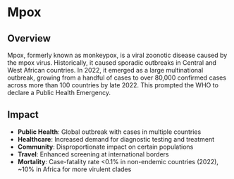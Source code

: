 # Mpox

## Overview

Mpox, formerly known as monkeypox, is a viral zoonotic disease caused by the mpox virus. Historically, it caused sporadic outbreaks in Central and West African countries. In 2022, it emerged as a large multinational outbreak, growing from a handful of cases to over 80,000 confirmed cases across more than 100 countries by late 2022. This prompted the WHO to declare a Public Health Emergency.

## Impact

- **Public Health**: Global outbreak with cases in multiple countries
- **Healthcare**: Increased demand for diagnostic testing and treatment
- **Community**: Disproportionate impact on certain populations
- **Travel**: Enhanced screening at international borders
- **Mortality**: Case-fatality rate \<0.1% in non-endemic countries (2022), ~10% in Africa for more virulent clades
